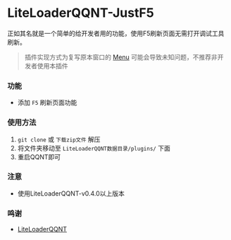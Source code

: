 # LiteLoaderQQNT-JustF5

正如其名就是一个简单的给开发者用的功能，使用F5刷新页面无需打开调试工具刷新。

> 插件实现方式为复写原本窗口的 [Menu](https://www.electronjs.org/zh/docs/latest/api/menu) 可能会导致未知问题，不推荐非开发者使用本插件

### 功能
- 添加 `F5` 刷新页面功能

### 使用方法
1. `git clone` 或 `下载zip文件` 解压
2. 将文件夹移动至 `LiteLoaderQQNT数据目录/plugins/` 下面
3. 重启QQNT即可

### 注意
- 使用LiteLoaderQQNT-v0.4.0以上版本

### 鸣谢
- [LiteLoaderQQNT](https://github.com/mo-jinran/LiteLoaderQQNT) 
